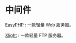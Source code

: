# 中间件
<!-- middlewares -->

[EasyPHP](https://easyphp.org/)
:   一款轻量 Web 服务器。

[Xlight](https://xlightftpd.com/)
:   一款轻量 FTP 服务器。

